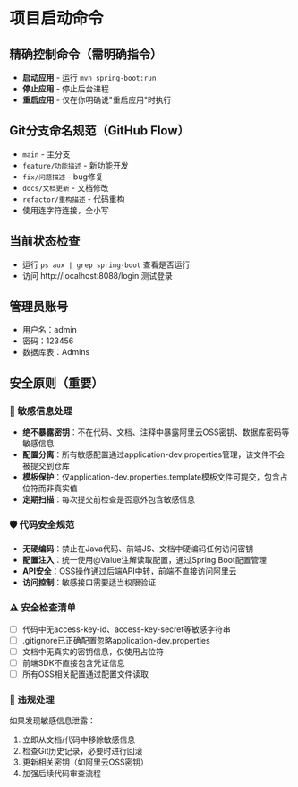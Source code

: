# 项目启动命令

## 精确控制命令（需明确指令）
- **启动应用** - 运行 `mvn spring-boot:run`
- **停止应用** - 停止后台进程
- **重启应用** - 仅在你明确说"重启应用"时执行

## Git分支命名规范（GitHub Flow）
- `main` - 主分支
- `feature/功能描述` - 新功能开发
- `fix/问题描述` - bug修复
- `docs/文档更新` - 文档修改
- `refactor/重构描述` - 代码重构
- 使用连字符连接，全小写

## 当前状态检查
- 运行 `ps aux | grep spring-boot` 查看是否运行
- 访问 http://localhost:8088/login 测试登录

## 管理员账号
- 用户名：admin
- 密码：123456
- 数据库表：Admins

## 安全原则（重要）
### 🔐 敏感信息处理
- **绝不暴露密钥**：不在代码、文档、注释中暴露阿里云OSS密钥、数据库密码等敏感信息
- **配置分离**：所有敏感配置通过application-dev.properties管理，该文件不会被提交到仓库
- **模板保护**：仅application-dev.properties.template模板文件可提交，包含占位符而非真实值
- **定期扫描**：每次提交前检查是否意外包含敏感信息

### 🛡️ 代码安全规范
- **无硬编码**：禁止在Java代码、前端JS、文档中硬编码任何访问密钥
- **配置注入**：统一使用@Value注解读取配置，通过Spring Boot配置管理
- **API安全**：OSS操作通过后端API中转，前端不直接访问阿里云
- **访问控制**：敏感接口需要适当权限验证

### ⚠️ 安全检查清单
- [ ] 代码中无access-key-id、access-key-secret等敏感字符串
- [ ] .gitignore已正确配置忽略application-dev.properties
- [ ] 文档中无真实的密钥信息，仅使用占位符
- [ ] 前端SDK不直接包含凭证信息
- [ ] 所有OSS相关配置通过配置文件读取

### 🚨 违规处理
如果发现敏感信息泄露：
1. 立即从文档/代码中移除敏感信息
2. 检查Git历史记录，必要时进行回滚
3. 更新相关密钥（如阿里云OSS密钥）
4. 加强后续代码审查流程